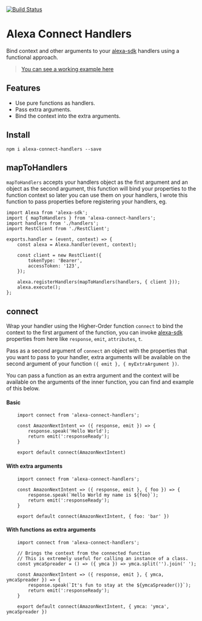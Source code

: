 [![Build Status](https://travis-ci.org/josemussa/alexa-connect-handlers.svg?branch=master)](https://travis-ci.org/ReDBrother/alexa-connect-handlers)
# Alexa Connect Handlers

Bind context and other arguments to your [alexa-sdk](https://github.com/alexa/alexa-skills-kit-sdk-for-nodejs) handlers using a functional approach.

> [You can see a working example here](https://github.com/josemussa/alexa-connect-handlers/tree/master/examples)

## Features

* Use pure functions as handlers.
* Pass extra arguments.
* Bind the context into the extra arguments.

## Install
```
npm i alexa-connect-handlers --save
```
## mapToHandlers

`mapToHandlers` accepts your handlers object as the first argument and an object as the second argument, this function will bind your properties to the function context so later you can use them on your handlers, I wrote this function to pass properties before registering your handlers, eg.

```JS
import Alexa from 'alexa-sdk';
import { mapToHandlers } from 'alexa-connect-handlers';
import handlers from './handlers';
import RestClient from './RestClient';

exports.handler = (event, context) => {
    const alexa = Alexa.handler(event, context);

    const client = new RestClient({
        tokenType: 'Bearer',
        accessToken: '123',
    });

    alexa.registerHandlers(mapToHandlers(handlers, { client }));
    alexa.execute();
};

```
## connect

Wrap your handler using the Higher-Order function `connect` to bind the context to the first argument of the function, you can invoke [alexa-sdk](https://github.com/alexa/alexa-skills-kit-sdk-for-nodejs) properties from here like `response`, `emit`, `attributes`, `t`.

Pass as a second argument of `connect` an object with the properties that you want to pass to your handler, extra arguments will be available on the second argument of your function `({ emit }, { myExtraArgument })`.

You can pass a function as an extra argument and the context will be available on the arguments of the inner function, you can find and example of this below.

#### Basic
```JS
    import connect from 'alexa-connect-handlers';

    const AmazonNextIntent => ({ response, emit }) => {
        response.speak('Hello World');
        return emit(':responseReady');
    }

    export default connect(AmazonNextIntent)
```

#### With extra arguments
```JS
    import connect from 'alexa-connect-handlers';

    const AmazonNextIntent => ({ response, emit }, { foo }) => {
        response.speak(`Hello World my name is ${foo}`);
        return emit(':responseReady');
    }

    export default connect(AmazonNextIntent, { foo: 'bar' })
```

#### With functions as extra arguments
```JS
    import connect from 'alexa-connect-handlers';

    // Brings the context from the connected function
    // This is extremely useful for calling an instance of a class.
    const ymcaSpreader = () => ({ ymca }) => ymca.split('').join(' ');

    const AmazonNextIntent => ({ response, emit }, { ymca, ymcaSpreader }) => {
        response.speak(`It's fun to stay at the ${ymcaSpreader()}`);
        return emit(':responseReady');
    }

    export default connect(AmazonNextIntent, { ymca: 'ymca', ymcaSpreader })
```
